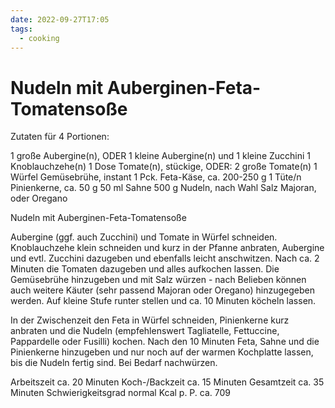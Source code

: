 ```yaml
---
date: 2022-09-27T17:05
tags:
  - cooking
---
```


# Nudeln mit Auberginen-Feta-Tomatensoße


Zutaten für 4 Portionen:


1 große           Aubergine(n), ODER
1 kleine          Aubergine(n) und 1 kleine Zucchini
1                 Knoblauchzehe(n)
1 Dose            Tomate(n), stückige, ODER:
2 große           Tomate(n)
1 Würfel          Gemüsebrühe, instant
1 Pck.            Feta-Käse, ca. 200-250 g
1 Tüte/n          Pinienkerne, ca. 50 g
50 ml             Sahne
500 g             Nudeln, nach Wahl
                  Salz
                  Majoran, oder Oregano

Nudeln mit Auberginen-Feta-Tomatensoße

Aubergine (ggf. auch Zucchini) und Tomate in Würfel schneiden.
Knoblauchzehe klein schneiden und kurz in der Pfanne anbraten, Aubergine und
evtl. Zucchini dazugeben und ebenfalls leicht anschwitzen. Nach ca. 2 Minuten
die Tomaten dazugeben und alles aufkochen lassen. Die Gemüsebrühe hinzugeben
und mit Salz würzen - nach Belieben können auch weitere Käuter (sehr passend
Majoran oder Oregano) hinzugegeben werden. Auf kleine Stufe runter stellen und
ca. 10 Minuten köcheln lassen.

In der Zwischenzeit den Feta in Würfel schneiden, Pinienkerne kurz anbraten und
die Nudeln (empfehlenswert Tagliatelle, Fettuccine, Pappardelle oder Fusilli)
kochen. Nach den 10 Minuten Feta, Sahne und die Pinienkerne hinzugeben und nur
noch auf der warmen Kochplatte lassen, bis die Nudeln fertig sind. Bei Bedarf
nachwürzen.

Arbeitszeit        ca. 20 Minuten
Koch-/Backzeit     ca. 15 Minuten
Gesamtzeit         ca. 35 Minuten
Schwierigkeitsgrad normal
Kcal p. P.         ca. 709
